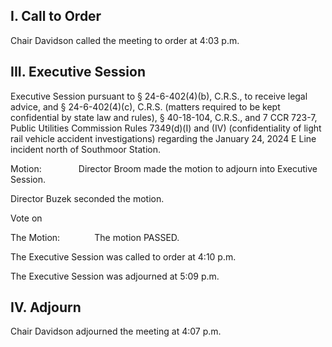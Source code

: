 ## I. Call to Order

Chair Davidson called the meeting to order at 4:03 p.m.

## III. Executive Session

Executive Session pursuant to § 24-6-402(4)(b), C.R.S., to receive legal advice, and § 24-6-402(4)(c), C.R.S. (matters required to be kept confidential by state law and rules), § 40-18-104, C.R.S., and 7 CCR 723-7, Public Utilities Commission Rules 7349(d)(I) and (IV) (confidentiality of light rail vehicle accident investigations) regarding the January 24, 2024 E Line incident north of Southmoor Station.

Motion:               Director Broom made the motion to adjourn into Executive Session.

Director Buzek seconded the motion.

Vote on

The Motion:              The motion PASSED.

The Executive Session was called to order at 4:10 p.m.

The Executive Session was adjourned at 5:09 p.m.

## IV. Adjourn

Chair Davidson adjourned the meeting at 4:07 p.m.